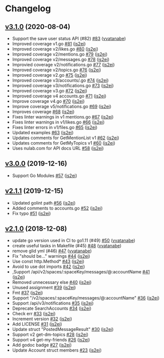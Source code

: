 # Changelog

## [v3.1.0](https://github.com/nulab/go-typetalk/compare/v3.0.0...v3.1.0) (2020-08-04)

* Support the save user status API (#82) [#83](https://github.com/nulab/go-typetalk/pull/83) ([vvatanabe](https://github.com/vvatanabe))
* Improved coverage v1.go [#81](https://github.com/nulab/go-typetalk/pull/81) ([is2ei](https://github.com/is2ei))
* Improved coverage v2/likes.go [#80](https://github.com/nulab/go-typetalk/pull/80) ([is2ei](https://github.com/is2ei))
* Improved coverage v2/mentions.go [#79](https://github.com/nulab/go-typetalk/pull/79) ([is2ei](https://github.com/is2ei))
* Improved coverage v2/messages.go [#78](https://github.com/nulab/go-typetalk/pull/78) ([is2ei](https://github.com/is2ei))
* Improvied coverage v2/notifications.go [#77](https://github.com/nulab/go-typetalk/pull/77) ([is2ei](https://github.com/is2ei))
* Improved coverage v2/topics.go [#76](https://github.com/nulab/go-typetalk/pull/76) ([is2ei](https://github.com/is2ei))
* Improved coverage v2.go [#75](https://github.com/nulab/go-typetalk/pull/75) ([is2ei](https://github.com/is2ei))
* Improved coverage v3/accounts/.go [#74](https://github.com/nulab/go-typetalk/pull/74) ([is2ei](https://github.com/is2ei))
* Improved coverage v3/notifications.go [#73](https://github.com/nulab/go-typetalk/pull/73) ([is2ei](https://github.com/is2ei))
* Improved coverage v3.go [#72](https://github.com/nulab/go-typetalk/pull/72) ([is2ei](https://github.com/is2ei))
* Improved coverage v4 accounts.go [#71](https://github.com/nulab/go-typetalk/pull/71) ([is2ei](https://github.com/is2ei))
* Improve coverage v4.go [#70](https://github.com/nulab/go-typetalk/pull/70) ([is2ei](https://github.com/is2ei))
* Improve coverage v5/notifications.go [#69](https://github.com/nulab/go-typetalk/pull/69) ([is2ei](https://github.com/is2ei))
* Improves coverage [#68](https://github.com/nulab/go-typetalk/pull/68) ([is2ei](https://github.com/is2ei))
* Fixes linter warnings in v1 mentions.go [#67](https://github.com/nulab/go-typetalk/pull/67) ([is2ei](https://github.com/is2ei))
* Fixes linter warnings in v1/likes.go [#66](https://github.com/nulab/go-typetalk/pull/66) ([is2ei](https://github.com/is2ei))
* Fixes linter errors in v1/files.go [#65](https://github.com/nulab/go-typetalk/pull/65) ([is2ei](https://github.com/is2ei))
* Updated examples [#63](https://github.com/nulab/go-typetalk/pull/63) ([is2ei](https://github.com/is2ei))
* Updates comments for GetMentionList v1 [#62](https://github.com/nulab/go-typetalk/pull/62) ([is2ei](https://github.com/is2ei))
* Updates comments for GetMyTopics v1 [#60](https://github.com/nulab/go-typetalk/pull/60) ([is2ei](https://github.com/is2ei))
* Uses nulab.com for API docs URL [#58](https://github.com/nulab/go-typetalk/pull/58) ([is2ei](https://github.com/is2ei))

## [v3.0.0](https://github.com/nulab/go-typetalk/compare/v2.1.1...v3.0.0) (2019-12-16)

* Support Go Modules [#57](https://github.com/nulab/go-typetalk/pull/57) ([is2ei](https://github.com/is2ei))

## [v2.1.1](https://github.com/nulab/go-typetalk/compare/v2.1.0...v2.1.1) (2019-12-15)

* Updated golint path [#56](https://github.com/nulab/go-typetalk/pull/56) ([is2ei](https://github.com/is2ei))
* Added comments to accounts.go [#52](https://github.com/nulab/go-typetalk/pull/52) ([is2ei](https://github.com/is2ei))
* Fix typo [#51](https://github.com/nulab/go-typetalk/pull/51) ([is2ei](https://github.com/is2ei))

## [v2.1.0](https://github.com/nulab/go-typetalk/compare/2.0.3...v2.1.0) (2018-12-08)

* update go version used in CI to go1.11 (#49) [#50](https://github.com/nulab/go-typetalk/pull/50) ([vvatanabe](https://github.com/vvatanabe))
* create useful tasks in Makefile (#45) [#48](https://github.com/nulab/go-typetalk/pull/48) ([vvatanabe](https://github.com/vvatanabe))
* remove glid yml (#46) [#47](https://github.com/nulab/go-typetalk/pull/47) ([vvatanabe](https://github.com/vvatanabe))
* Fix "should be..." warnings [#44](https://github.com/nulab/go-typetalk/pull/44) ([is2ei](https://github.com/is2ei))
* Use const http.Method* [#43](https://github.com/nulab/go-typetalk/pull/43) ([is2ei](https://github.com/is2ei))
* Avoid to use dot imports [#42](https://github.com/nulab/go-typetalk/pull/42) ([is2ei](https://github.com/is2ei))
* ,Support /api/v2/spaces/:spaceKey/messages/@:accountName [#41](https://github.com/nulab/go-typetalk/pull/41) ([is2ei](https://github.com/is2ei))
* Removed unnecessary else [#40](https://github.com/nulab/go-typetalk/pull/40) ([is2ei](https://github.com/is2ei))
* Unused assignment [#39](https://github.com/nulab/go-typetalk/pull/39) ([is2ei](https://github.com/is2ei))
* Fmt [#37](https://github.com/nulab/go-typetalk/pull/37) ([is2ei](https://github.com/is2ei))
* Support "/v2/spaces/:spaceKey/messages/@:accountName" [#36](https://github.com/nulab/go-typetalk/pull/36) ([is2ei](https://github.com/is2ei))
* Support /api/v3/notifications [#35](https://github.com/nulab/go-typetalk/pull/35) ([is2ei](https://github.com/is2ei))
* Deprecate SearchAccounts [#34](https://github.com/nulab/go-typetalk/pull/34) ([is2ei](https://github.com/is2ei))
* Check err [#33](https://github.com/nulab/go-typetalk/pull/33) ([is2ei](https://github.com/is2ei))
* Increment version [#32](https://github.com/nulab/go-typetalk/pull/32) ([is2ei](https://github.com/is2ei))
* Add LICENSE [#31](https://github.com/nulab/go-typetalk/pull/31) ([is2ei](https://github.com/is2ei))
* Update struct "PostedMessageResult" [#30](https://github.com/nulab/go-typetalk/pull/30) ([is2ei](https://github.com/is2ei))
* Support v2 get-dm-topics [#28](https://github.com/nulab/go-typetalk/pull/28) ([is2ei](https://github.com/is2ei))
* Support v4 get-my-friends [#26](https://github.com/nulab/go-typetalk/pull/26) ([is2ei](https://github.com/is2ei))
* Add godoc badge [#27](https://github.com/nulab/go-typetalk/pull/27) ([is2ei](https://github.com/is2ei))
* Update Account struct members [#23](https://github.com/nulab/go-typetalk/pull/23) ([is2ei](https://github.com/is2ei))

